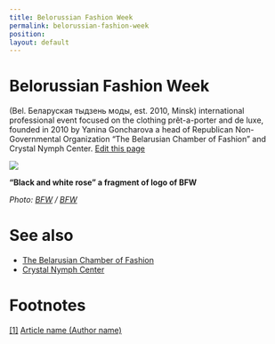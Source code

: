 ```yaml
---
title: Belorussian Fashion Week
permalink: belorussian-fashion-week
position:
layout: default
---
```


# Belorussian Fashion Week

(Bel. Беларуская тыдзень моды, est. 2010, Minsk) international professional event focused on the clothing prêt-a-porter and de luxe, founded in 2010 by Yanina Goncharova a head of Republican Non-Governmental Organization “The Belarusian Chamber of Fashion” and Crystal Nymph Center. [Edit this page](http://prose.io/#indexmod/encyclopedia/edit/master/belorussian-fashion-week.md)

![](encyclopedia/images/bfw-logo-fragment.jpg)

**“Black and white rose” a fragment of logo of BFW**

*Photo: [BFW](bfw) / [BFW](bfw)*

# See also

- [The Belarusian Chamber of Fashion](t-b-c-o-f)
- [Crystal Nymph Center](c-n-c)

# Footnotes

[[1]](#a1) <span id="f1"></span> [Article name (Author name)](http://example.net/article)
